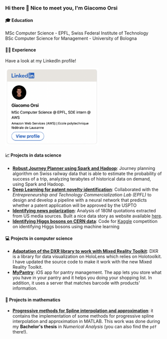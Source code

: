 ### Hi there 👋 Nice to meet you, I'm Giacomo Orsi

#### 🎓 Education
MSc Computer Science - EPFL, Swiss Federal Institute of Technology  
BSc Computer Science for Management - University of Bologna

#### 👨‍💻 Experience
Have a look at my LinkedIn profile!   

[<img width="300px" src="linkedin-profile.png" />](https://linkedin.com/in/giacomoorsi/)


#### 📈 Projects in data science
- [**Robust Journey Planner using Spark and Hadoop**](https://github.com/giacomoorsi/Swiss-Spark-Journey-Planner): Journey planning algorithm on Swiss railway data that is able to estimate the probability of success of a trip, analyzing terabytes of historical data on demand, using Spark and Hadoop. 
- [**Deep Learning for patent novelty identification**](https://github.com/giacomoorsi/Detect-Novelty-Patent-Applications): Collaborated with the *Entrepreneurship and Technology Commercialization Lab (EPFL)* to design and develop a pipeline with a neural network that predicts whether a patent application will be approved by the USPTO
- [**Identifying news polarization**](https://github.com/epfl-ada/ada-2021-project-muesli): Analysis of 180M quotations extracted from US media sources. Built a nice data story as website available [here](https://giacomoorsi.github.io/usa-news-politicization/). 
- [**Identifying Higgs bosons on CERN data**](https://github.com/giacomoorsi/HiggsBosonChallenge): Code for [Kaggle](https://www.kaggle.com/c/higgs-boson) competition on identifying Higgs bosons using machine learning

#### 💻 Projects in computer science 
- [**Adaptation of the DXR library to work with Mixed Reality Toolkit**](https://github.com/giacomoorsi/DXR-MRTK): DXR is a library for data visualization on HoloLens which relies on Holotoolkit. I have updated the source code to make it work with the new Mixed Reality Toolkit. 
- [**MyPantry**](https://github.com/giacomoorsi/MyPantryApp): iOS app for pantry management. The app lets you store what you have in your pantry and it helps you doing your shopping list. In addition, it uses a server that matches barcode with products' information. 

#### 🧮 Projects in mathematics
- [**Progressive methods for Spline interpolation and approximation**](https://github.com/giacomoorsi/ProgressiveIterationApproximation): it contains the implementation of some methods for progressive spline interpolation and approximation in MATLAB. This work was done during my **Bachelor's thesis** in *Numerical Analysis* (you can also find the `pdf` there!). 
